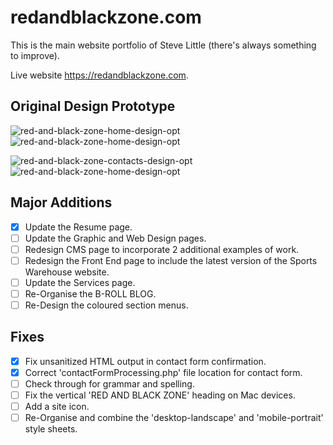 # redandblackzone.com

This is the main website portfolio of Steve Little (there's always something to improve).

Live website https://redandblackzone.com.

## Original Design Prototype

![red-and-black-zone-home-design-opt](https://user-images.githubusercontent.com/34790235/155644065-d49a0653-c4c0-4fd5-8fe2-a716b299ed3c.png)
![red-and-black-zone-home-design-opt](./accompanying-graphics/red-and-black-zone-home-design-opt.png)

![red-and-black-zone-contacts-design-opt](https://user-images.githubusercontent.com/34790235/155644106-985dac7c-24ac-4bb8-9280-94b56b5965f5.png)
![red-and-black-zone-home-design-opt](./accompanying-graphics/red-and-black-zone-contacts-design-opt.png)

## Major Additions

- [x] Update the Resume page.
- [ ] Update the Graphic and Web Design pages.
- [ ] Redesign CMS page to incorporate 2 additional examples of work.
- [ ] Redesign the Front End page to include the latest version of the Sports Warehouse website.
- [ ] Update the Services page.
- [ ] Re-Organise the B-ROLL BLOG.
- [ ] Re-Design the coloured section menus.

## Fixes

- [x] Fix unsanitized HTML output in contact form confirmation.
- [x] Correct 'contactFormProcessing.php' file location for contact form.
- [ ] Check through for grammar and spelling.
- [ ] Fix the vertical 'RED AND BLACK ZONE' heading on Mac devices.
- [ ] Add a site icon.
- [ ] Re-Organise and combine the 'desktop-landscape' and 'mobile-portrait' style sheets.

